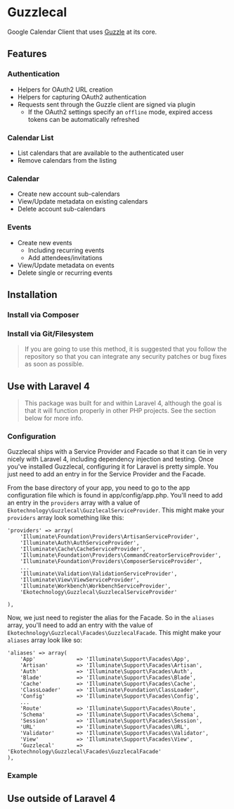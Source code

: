 # Guzzlecal

Google Calendar Client that uses [Guzzle](http://github.com/guzzle/guzzle) at its core.


## Features

### Authentication
* Helpers for OAuth2 URL creation
* Helpers for capturing OAuth2 authentication
* Requests sent through the Guzzle client are signed via plugin
  * If the OAuth2 settings specify an `offline` mode, expired access tokens can be automatically refreshed

### Calendar List
* List calendars that are available to the authenticated user
* Remove calendars from the listing

### Calendar
* Create new account sub-calendars
* View/Update metadata on existing calendars
* Delete account sub-calendars

### Events
* Create new events
	* Including recurring events
	* Add attendees/invitations
* View/Update metadata on events
* Delete single or recurring events

## Installation
### Install via Composer
### Install via Git/Filesystem
> If you are going to use this method, it is suggested that you follow the repository so that you can integrate any security patches or bug fixes as soon as possible.

## Use with Laravel 4
> This package was built for and within Laravel 4, although the goal is that it will function properly in other PHP projects.  See the section below for more info.

### Configuration
Guzzlecal ships with a Service Provider and Facade so that it can tie in very nicely with Laravel 4, including dependency injection and testing. Once you've installed Guzzlecal, configuring it for Laravel is pretty simple.  You just need to add an entry in for the Service Provider and the Facade.

From the base directory of your app, you need to go to the app configuration file which is found in app/config/app.php.  You'll need to add an entry in the `providers` array with a value of `Ekotechnology\Guzzlecal\GuzzlecalServiceProvider`.  This might make your `providers` array look something like this:

	'providers' => array(
		'Illuminate\Foundation\Providers\ArtisanServiceProvider',
		'Illuminate\Auth\AuthServiceProvider',
		'Illuminate\Cache\CacheServiceProvider',
		'Illuminate\Foundation\Providers\CommandCreatorServiceProvider',
		'Illuminate\Foundation\Providers\ComposerServiceProvider',
		...
		'Illuminate\Validation\ValidationServiceProvider',
		'Illuminate\View\ViewServiceProvider',
		'Illuminate\Workbench\WorkbenchServiceProvider',
		'Ekotechnology\Guzzlecal\GuzzlecalServiceProvider'

	),

Now, we just need to register the alias for the Facade.  So in the `aliases` array, you'll need to add an entry with the value of `Ekotechnology\Guzzlecal\Facades\GuzzlecalFacade`.  This might make your `aliases` array look like so:

	'aliases' => array(
		'App'             => 'Illuminate\Support\Facades\App',
		'Artisan'         => 'Illuminate\Support\Facades\Artisan',
		'Auth'            => 'Illuminate\Support\Facades\Auth',
		'Blade'           => 'Illuminate\Support\Facades\Blade',
		'Cache'           => 'Illuminate\Support\Facades\Cache',
		'ClassLoader'     => 'Illuminate\Foundation\ClassLoader',
		'Config'          => 'Illuminate\Support\Facades\Config',
		...
		'Route'           => 'Illuminate\Support\Facades\Route',
		'Schema'          => 'Illuminate\Support\Facades\Schema',
		'Session'         => 'Illuminate\Support\Facades\Session',
		'URL'             => 'Illuminate\Support\Facades\URL',
		'Validator'       => 'Illuminate\Support\Facades\Validator',
		'View'            => 'Illuminate\Support\Facades\View',
		'Guzzlecal'       => 'Ekotechnology\Guzzlecal\Facades\GuzzlecalFacade'
	),

### Example

## Use outside of Laravel 4

